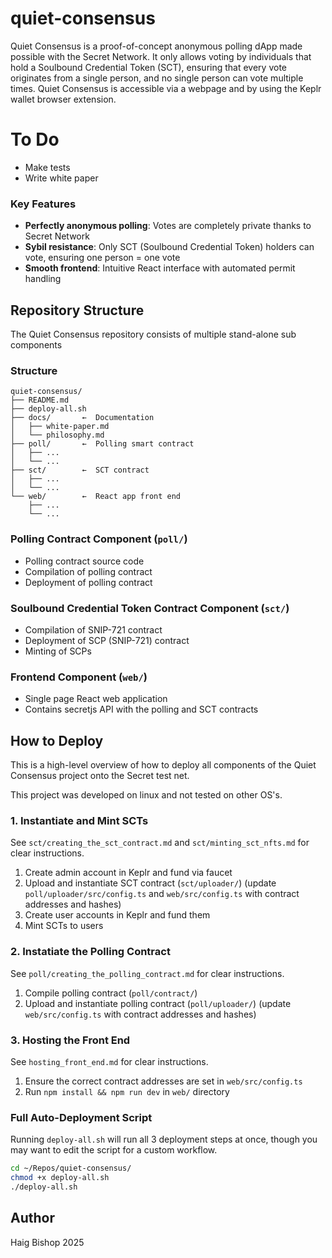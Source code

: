 # quiet-consensus

Quiet Consensus is a proof-of-concept anonymous polling dApp made possible with the Secret Network. It only allows voting by individuals that hold a Soulbound Credential Token (SCT), ensuring that every vote originates from a single person, and no single person can vote multiple times. Quiet Consensus is accessible via a webpage and by using the Keplr wallet browser extension.

# To Do
- Make tests
- Write white paper

### Key Features
- **Perfectly anonymous polling**: Votes are completely private thanks to Secret Network
- **Sybil resistance**: Only SCT (Soulbound Credential Token) holders can vote, ensuring one person = one vote
- **Smooth frontend**: Intuitive React interface with automated permit handling



## Repository Structure

The Quiet Consensus repository consists of multiple stand-alone sub components

### Structure
```
quiet-consensus/
├── README.md
├── deploy-all.sh
├── docs/       ←  Documentation
│   ├── white-paper.md
│   └── philosophy.md
├── poll/       ←  Polling smart contract
│   ├── ...
│   └── ...
├── sct/        ←  SCT contract
│   ├── ...
│   └── ...
└── web/        ←  React app front end
    ├── ...
    └── ...
```

### Polling Contract Component (`poll/`)
- Polling contract source code
- Compilation of polling contract
- Deployment of polling contract

### Soulbound Credential Token Contract Component (`sct/`)
- Compilation of SNIP-721 contract
- Deployment of SCP (SNIP-721) contract
- Minting of SCPs

### Frontend Component (`web/`)
- Single page React web application
- Contains secretjs API with the polling and SCT contracts



## How to Deploy

This is a high-level overview of how to deploy all components of the Quiet Consensus project onto the Secret test net. 

This project was developed on linux and not tested on other OS's.

### 1. Instantiate and Mint SCTs

See `sct/creating_the_sct_contract.md` and `sct/minting_sct_nfts.md` for clear instructions.

1. Create admin account in Keplr and fund via faucet
2. Upload and instantiate SCT contract (`sct/uploader/`)
    (update `poll/uploader/src/config.ts` and `web/src/config.ts` with contract addresses and hashes)
3. Create user accounts in Keplr and fund them
4. Mint SCTs to users

### 2. Instatiate the Polling Contract

See `poll/creating_the_polling_contract.md` for clear instructions.

1. Compile polling contract (`poll/contract/`)
2. Upload and instantiate polling contract (`poll/uploader/`)
    (update `web/src/config.ts` with contract addresses and hashes)

### 3. Hosting the Front End

See `hosting_front_end.md` for clear instructions.

1. Ensure the correct contract addresses are set in `web/src/config.ts`
2. Run `npm install && npm run dev` in `web/` directory

### Full Auto-Deployment Script

Running `deploy-all.sh` will run all 3 deployment steps at once, though you may want to edit the script for a custom workflow.

```bash
cd ~/Repos/quiet-consensus/
chmod +x deploy-all.sh
./deploy-all.sh
```


## Author
Haig Bishop 2025
